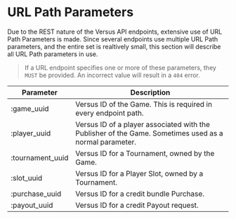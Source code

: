 # URL Path Parameters

Due to the REST nature of the Versus API endpoints, extensive use of URL Path Parameters is made. Since several endpoints use multiple URL Path parameters, and the entire set is realtively small, this section will describe all URL Path parameters in use.

> If a URL endpoint specifies one or more of these parameters, they `MUST` be provided. An incorrect value will result in a `404` error.

Parameter | Description
--------- | -----------
:game_uuid | Versus ID of the Game. This is required in every endpoint path.
:player_uuid | Versus ID of a player associated with the Publisher of the Game. Sometimes used as a normal parameter.
:tournament_uuid | Versus ID for a Tournament, owned by the Game.
:slot_uuid | Versus ID for a Player Slot, owned by a Tournament.
:purchase_uuid | Versus ID for a credit bundle Purchase.
:payout_uuid | Versus ID for a credit Payout request.
